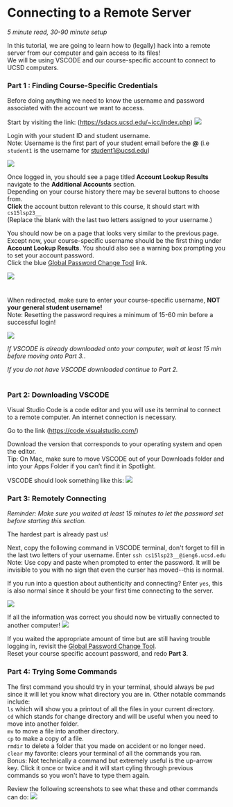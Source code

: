 # Connecting to a Remote Server #
 
*5 minute read, 30-90 minute setup* 

In this tutorial, we are going to learn how to (legally) hack into a remote server from our computer and gain access to its files!<br>
We will be using VSCODE and our course-specific account to connect to UCSD computers.

### Part 1 : Finding Course-Specific Credentials ###
Before doing anything we need to know the username and password associated with the account we want to access.

Start by visiting the link: 
(https://sdacs.ucsd.edu/~icc/index.php)
<img src="./images/accountlookup.png">

Login with your student ID and student username. <br>
Note: Username is the first part of your student email before the **@** (i.e `student1` is the username for student1@ucsd.edu)

<img src="./images/resultsloggedin1.png">

Once logged in, you should see a page titled **Account Lookup Results** navigate to the **Additional Accounts** section.<br>
Depending on your course history there may be several buttons to choose from.<br>
**Click** the account button relevant to this course, it should start with `cs15lsp23__` <br>
(Replace the blank with the last two letters assigned to your username.)

You should now be on a page that looks very similar to the previous page. <br> Except now, your course-specific username should be the first thing under **Account Lookup Results**. You should also see a warning box prompting you to set your account password. <br> Click the blue <ins>Global Password Change Tool</ins> link.

<img src="./images/resultsloggedin2.png">

#
When redirected, make sure to enter your course-specific username, **NOT your general student username!** <br>
Note: Resetting the password requires a minimum of 15-60 min before a successful login!

<img src="./images/enteruser.png">


*If VSCODE is already downloaded onto your computer, wait at least 15 min before moving onto Part 3.*. 

*If you do not have VSCODE downloaded continue to Part 2.*
#

### Part 2: Downloading VSCODE ###
Visual Studio Code is a code editor and you will use its terminal to connect to a remote computer. An internet connection is necessary. 

Go to the link (https://code.visualstudio.com/)

Download the version that corresponds to your operating system and open the editor. <br>
Tip: On Mac, make sure to move VSCODE out of your Downloads folder and into your Apps Folder if you can’t find it in Spotlight.

VSCODE should look something like this:
<img src="./images/VSCODE.png">

### Part 3: Remotely Connecting ###
*Reminder: Make sure you waited at least 15 minutes to let the password set before starting this section.*

The hardest part is already past us!

Next, copy the following command in VSCODE terminal, don't forget to fill in the last two letters of your username.
Enter `ssh cs15lsp23__@ieng6.ucsd.edu`
Note: Use copy and paste when prompted to enter the password. It will be invisible to you with no sign that even the curser has moved--this is normal.

If you run into a question about authenticity and connecting? Enter `yes`, this is also normal since it should be your first time connecting to the server.

<img src ="./images/firsttimelogin.png">

If all the information was correct you should now be virtually connected to another computer!
<img src ="./images/success.png">

If you waited the appropriate amount of time but are still having trouble logging in, revisit the <ins>Global Password Change Tool</ins>.<br> Reset your course specific account password, and redo **Part 3**.

### Part 4: Trying Some Commands ###
The first command you should try in your terminal, should always be `pwd` since it will let you know what directory you are in.
Other notable commands include: <br>
`ls` which will show you a printout of all the files in your current directory. <br>
`cd` which stands for change directory and will be useful when you need to move into another folder. <br>
`mv` to move a file into another directory. <br>
`cp` to make a copy of a file. <br>
`rmdir` to delete a folder that you made on accident or no longer need. <br>
`clear` my favorite: clears your terminal of all the commands you ran. <br>
Bonus: Not technically a command but extremely useful is the up-arrow key. Click it once or twice and it will start cyling through previous commands so you won't have to type them again.


Review the following screenshots to see what these and other commands can do:
<img src="./images/somecommands.png">

